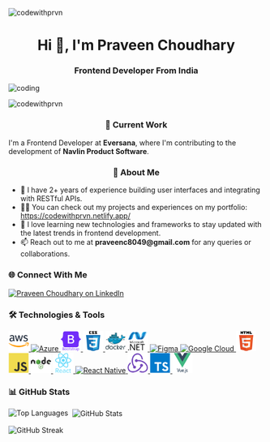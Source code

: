 <p align="left"> <img src="https://komarev.com/ghpvc/?username=codewithprvn&label=Profile%20views&color=0e75b6&style=flat" alt="codewithprvn" /> </p>
<h1 align="center">Hi 👋, I'm Praveen Choudhary</h1> <h3 align="center">Frontend Developer From India</h3> <p align="left"> <img alt="coding" width="400" src="https://camo.githubusercontent.com/2366b34bb903c09617990fb5fff4622f3e941349e846ddb7e73df872a9d21233/68747470733a2f2f63646e2e6472696262626c652e636f6d2f75736572732f3733303730332f73637265656e73686f74732f363538313234332f6176656e746f2e676966"> </p> <p align="left"> <img src="https://komarev.com/ghpvc/?username=codewithprvn&label=Profile%20views&color=0e75b6&style=flat" alt="codewithprvn" /> </p> <h3 align="center">🔭 Current Work</h3> <p> I'm a Frontend Developer at <strong>Eversana</strong>, where I'm contributing to the development of <strong>Navlin Product Software</strong>. </p> <h3 align="center">💼 About Me</h3> <ul> <li>🌱 I have 2+ years of experience building user interfaces and integrating with RESTful APIs.</li> <li>👨‍💻 You can check out my projects and experiences on my portfolio: <a href="https://codewithprvn.netlify.app/" target="_blank">https://codewithprvn.netlify.app/</a></li> <li>💬 I love learning new technologies and frameworks to stay updated with the latest trends in frontend development.</li> <li>📫 Reach out to me at <strong>praveenc8049@gmail.com</strong> for any queries or collaborations.</li> </ul> <h3 align="left">🌐 Connect With Me</h3> <p align="left"> <a href="https://linkedin.com/in/praveenchoudhary95" target="_blank"> <img align="center" src="https://raw.githubusercontent.com/rahuldkjain/github-profile-readme-generator/master/src/images/icons/Social/linked-in-alt.svg" alt="Praveen Choudhary on LinkedIn" height="30" width="40" /> </a> </p> <h3 align="left">🛠️ Technologies & Tools</h3> <p align="left"> <a href="https://aws.amazon.com" target="_blank" rel="noreferrer"> <img src="https://raw.githubusercontent.com/devicons/devicon/master/icons/amazonwebservices/amazonwebservices-original-wordmark.svg" alt="AWS" width="40" height="40"/> </a> <a href="https://azure.microsoft.com/en-in/" target="_blank" rel="noreferrer"> <img src="https://www.vectorlogo.zone/logos/microsoft_azure/microsoft_azure-icon.svg" alt="Azure" width="40" height="40"/> </a> <a href="https://getbootstrap.com" target="_blank" rel="noreferrer"> <img src="https://raw.githubusercontent.com/devicons/devicon/master/icons/bootstrap/bootstrap-plain-wordmark.svg" alt="Bootstrap" width="40" height="40"/> </a> <a href="https://www.w3schools.com/css/" target="_blank" rel="noreferrer"> <img src="https://raw.githubusercontent.com/devicons/devicon/master/icons/css3/css3-original-wordmark.svg" alt="CSS3" width="40" height="40"/> </a> <a href="https://www.docker.com/" target="_blank" rel="noreferrer"> <img src="https://raw.githubusercontent.com/devicons/devicon/master/icons/docker/docker-original-wordmark.svg" alt="Docker" width="40" height="40"/> </a> <a href="https://dotnet.microsoft.com/" target="_blank" rel="noreferrer"> <img src="https://raw.githubusercontent.com/devicons/devicon/master/icons/dot-net/dot-net-original-wordmark.svg" alt="DotNet" width="40" height="40"/> </a> <a href="https://www.figma.com/" target="_blank" rel="noreferrer"> <img src="https://www.vectorlogo.zone/logos/figma/figma-icon.svg" alt="Figma" width="40" height="40"/> </a> <a href="https://cloud.google.com" target="_blank" rel="noreferrer"> <img src="https://www.vectorlogo.zone/logos/google_cloud/google_cloud-icon.svg" alt="Google Cloud" width="40" height="40"/> </a> <a href="https://www.w3.org/html/" target="_blank" rel="noreferrer"> <img src="https://raw.githubusercontent.com/devicons/devicon/master/icons/html5/html5-original-wordmark.svg" alt="HTML5" width="40" height="40"/> </a> <a href="https://developer.mozilla.org/en-US/docs/Web/JavaScript" target="_blank" rel="noreferrer"> <img src="https://raw.githubusercontent.com/devicons/devicon/master/icons/javascript/javascript-original.svg" alt="JavaScript" width="40" height="40"/> </a> <a href="https://nodejs.org" target="_blank" rel="noreferrer"> <img src="https://raw.githubusercontent.com/devicons/devicon/master/icons/nodejs/nodejs-original-wordmark.svg" alt="Node.js" width="40" height="40"/> </a> <a href="https://reactjs.org/" target="_blank" rel="noreferrer"> <img src="https://raw.githubusercontent.com/devicons/devicon/master/icons/react/react-original-wordmark.svg" alt="React" width="40" height="40"/> </a> <a href="https://reactnative.dev/" target="_blank" rel="noreferrer"> <img src="https://reactnative.dev/img/header_logo.svg" alt="React Native" width="40" height="40"/> </a> <a href="https://redux.js.org" target="_blank" rel="noreferrer"> <img src="https://raw.githubusercontent.com/devicons/devicon/master/icons/redux/redux-original.svg" alt="Redux" width="40" height="40"/> </a> <a href="https://www.typescriptlang.org/" target="_blank" rel="noreferrer"> <img src="https://raw.githubusercontent.com/devicons/devicon/master/icons/typescript/typescript-original.svg" alt="TypeScript" width="40" height="40"/> </a> <a href="https://vuejs.org/" target="_blank" rel="noreferrer"> <img src="https://raw.githubusercontent.com/devicons/devicon/master/icons/vuejs/vuejs-original-wordmark.svg" alt="Vue.js" width="40" height="40"/> </a> </p> <h3 align="left">📊 GitHub Stats</h3> <p> <img align="left" src="https://github-readme-stats.vercel.app/api/top-langs?username=codewithprvn&show_icons=true&locale=en&layout=compact" alt="Top Languages" /> </p> <p>&nbsp; <img align="center" src="https://github-readme-stats.vercel.app/api?username=codewithprvn&show_icons=true&locale=en" alt="GitHub Stats" /> </p> <p> <img align="center" src="https://github-readme-streak-stats.herokuapp.com/?user=codewithprvn&" alt="GitHub Streak" /> </p>
